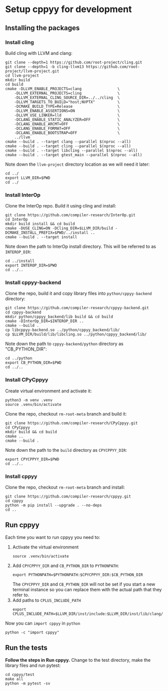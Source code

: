 # Setup cppyy for development

## Installing the packages

### Install cling

Build cling with LLVM and clang:

```
git clone --depth=1 https://github.com/root-project/cling.git
git clone --depth=1 -b cling-llvm13 https://github.com/root-project/llvm-project.git
cd llvm-project
mkdir build
cd build
cmake -DLLVM_ENABLE_PROJECTS=clang                \
    -DLLVM_EXTERNAL_PROJECTS=cling                \
    -DLLVM_EXTERNAL_CLING_SOURCE_DIR=../../cling  \
    -DLLVM_TARGETS_TO_BUILD="host;NVPTX"          \
    -DCMAKE_BUILD_TYPE=Release                    \
    -DLLVM_ENABLE_ASSERTIONS=ON                   \
    -DLLVM_USE_LINKER=lld                         \
    -DCLANG_ENABLE_STATIC_ANALYZER=OFF            \
    -DCLANG_ENABLE_ARCMT=OFF                      \
    -DCLANG_ENABLE_FORMAT=OFF                     \
    -DCLANG_ENABLE_BOOTSTRAP=OFF                  \
    ../llvm
cmake --build . --target clang --parallel $(nproc --all)
cmake --build . --target cling --parallel $(nproc --all)
cmake --build . --target libcling --parallel $(nproc --all)
cmake --build . --target gtest_main --parallel $(nproc --all)
```

Note down the `llvm-project` directory location as we will need it later:
```
cd ../
export LLVM_DIR=$PWD
cd ../
```

### Install InterOp

Clone the InterOp repo. Build it using cling and install:

```
git clone https://github.com/compiler-research/InterOp.git
cd InterOp
mkdir build install && cd build
cmake -DUSE_CLING=ON -DCling_DIR=$LLVM_DIR/build -DCMAKE_INSTALL_PREFIX=$PWD/../install ..
cmake --build . --target install
```

Note down the path to InterOp install directory. This will be referred to as
`INTEROP_DIR`:

```
cd ../install
export INTEROP_DIR=$PWD
cd ../..
```

### Install cppyy-backend

Clone the repo, build it and copy library files into `python/cppyy-backend` directory:

```
git clone https://github.com/compiler-research/cppyy-backend.git
cd cppyy-backend
mkdir python/cppyy_backend/lib build && cd build
cmake -DInterOp_DIR=$INTEROP_DIR ..
cmake --build .
cp libcppyy-backend.so ../python/cppyy_backend/lib/
cp $LLVM_DIR/build/lib/libcling.so ../python/cppyy_backend/lib/
```

Note down the path to `cppyy-backend/python` directory as "CB_PYTHON_DIR":
```
cd ../python
export CB_PYTHON_DIR=$PWD
cd ../..
```

### Install CPyCppyy

Create virtual environment and activate it:
```
python3 -m venv .venv
source .venv/bin/activate
```

Clone the repo, checkout `rm-root-meta` branch and build it:
```
git clone https://github.com/compiler-research/CPyCppyy.git
cd CPyCppyy
mkdir build && cd build
cmake ..
cmake --build .
```

Note down the path to the `build` directory as `CPYCPPYY_DIR`:
```
export CPYCPPYY_DIR=$PWD
cd ../..
```

### Install cppyy

Clone the repo, checkout `rm-root-meta` branch and install:
```
git clone https://github.com/compiler-research/cppyy.git
cd cppyy
python -m pip install --upgrade . --no-deps
cd ..
```

## Run cppyy

Each time you want to run cppyy you need to:
1. Activate the virtual environment
    ```
    source .venv/bin/activate
    ```
2. Add `CPYCPPYY_DIR` and `CB_PYTHON_DIR` to `PYTHONPATH`:
    ```
    export PYTHONPATH=$PYTHONPATH:$CPYCPPYY_DIR:$CB_PYTHON_DIR
    ```
    The `CPYCPPYY_DIR` and `CB_PYTHON_DIR` will not be set if you start a new
    terminal instance so you can replace them with the actual path that they
    refer to.
3. Add paths to `CPLUS_INCLUDE_PATH`
    ```
    export CPLUS_INCLUDE_PATH=$LLVM_DIR/inst/include:$LLVM_DIR/inst/lib/clang/14.0.0/include
    ```

Now you can `import cppyy` in `python`
```
python -c "import cppyy"
```

## Run the tests

**Follow the steps in Run cppyy.** Change to the test directory, make the library files and run pytest:
```
cd cppyy/test
make all
python -m pytest -sv
```
